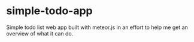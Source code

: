# simple-todo-app
Simple todo list web app built with meteor.js in an effort to help me get an overview of what it can do.
